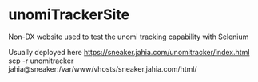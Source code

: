 # unomiTrackerSite

Non-DX website used to test the unomi tracking capability with Selenium

Usually deployed here https://sneaker.jahia.com/unomitracker/index.html
scp -r unomitracker jahia@sneaker:/var/www/vhosts/sneaker.jahia.com/html/
